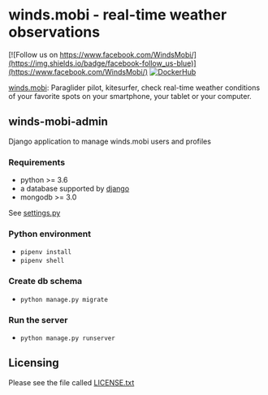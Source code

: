 winds.mobi - real-time weather observations
===========================================

[![Follow us on https://www.facebook.com/WindsMobi/](https://img.shields.io/badge/facebook-follow_us-blue)](https://www.facebook.com/WindsMobi/)
[![DockerHub](https://img.shields.io/docker/cloud/automated/windsmobi/winds-mobi-admin)](https://cloud.docker.com/u/windsmobi/repository/docker/windsmobi/winds-mobi-admin)

[winds.mobi](http://winds.mobi): Paraglider pilot, kitesurfer, check real-time weather conditions of your favorite spots
on your smartphone, your tablet or your computer.

winds-mobi-admin
--------------------

Django application to manage winds.mobi users and profiles

### Requirements

- python >= 3.6
- a database supported by [django](https://docs.djangoproject.com/en/2.2/ref/databases/) 
- mongodb >= 3.0

See [settings.py](https://github.com/winds-mobi/winds-mobi-admin/blob/master/winds_mobi_admin/settings.py)

### Python environment

- `pipenv install`
- `pipenv shell`

### Create db schema

- `python manage.py migrate`

### Run the server

- `python manage.py runserver`

Licensing
---------

Please see the file called [LICENSE.txt](https://github.com/winds-mobi/winds-mobi-admin/blob/master/LICENSE.txt)
